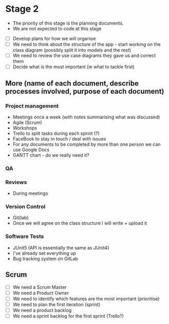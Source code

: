 # Stage 2 

- The priority of this stage is the planning documents.
- We are not expected to code at this stage
- [ ] Develop plans for how we will organise
- [ ] We need to think about the structure of the app - start working on the class diagram (possibly split it into models and the rest)
- [ ] We need to review the use case diagrams they gave us and correct them
- [ ] Decide what is the most important (ie what to tackle first)

## More (name of each document, describe processes involved, purpose of each document)

### Project management

- Meetings once a week (with notes summarising what was discussed)
- Agile (Scrum)
- Workshops
- Trello to split tasks during each sprint (?) 
- FaceBook to stay in touch / deal with issues
- For any documents to be completed by more than one person we can use Google Docs
- GANTT chart - do we really need it?

### QA

### Reviews

- During meetings

### Version Control

- Git(lab)
- Once we will agree on the class structure I will write + upload it

### Software Tests

- JUnit5 (API is essentially the same as JUnit4)
- I've already set everything up
- Bug tracking system on GitLab

## Scrum

- [ ] We need a Scrum Master
- [ ] We need a Product Owner
- [ ] We need to identify which features are the most important (prioritise)
- [ ] We need to plan the first iteration (sprint)
- [ ] We need a product backlog
- [ ] We need a sprint backlog for the first sprint (Trello?)
